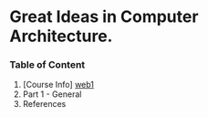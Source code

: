 # Great Ideas in Computer Architecture.

### Table of Content

1. [Course Info] [web1]
2. Part 1 - General
3. References

[web1]: https://github.com/MicBrain/Great-Ideas-in-Computer-Architecture/wiki/Introduction
